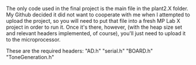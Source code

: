 The only code used in the final project is the main file in the plant2.X folder. My Github decided it did not want to cooperate with me when I attempted to upload the project, so you will need to put that file into a fresh MP Lab X project in order to run it. Once it's there, however, (with the heap size set and relevant headers implemented, of course), you'll just need to upload it to the microprocessor.

These are the required headers:
"AD.h"
"serial.h"
"BOARD.h"
"ToneGeneration.h"
